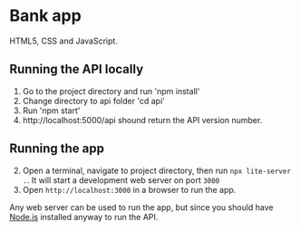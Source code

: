# Bank app

HTML5, CSS and JavaScript.

## Running the API locally 

1. Go to the project directory and run 'npm install'
2. Change directory to api folder 'cd api'
3. Run 'npm start'
4. http://localhost:5000/api shound return the API version number.

## Running the app

2. Open a terminal, navigate to project directory, then run `npx lite-server .`. It will start a development web server on port `3000`
3. Open `http://localhost:3000` in a browser to run the app.


Any web server can be used to run the app, but since you should have [Node.js](https://nodejs.org) installed anyway to run the API.
